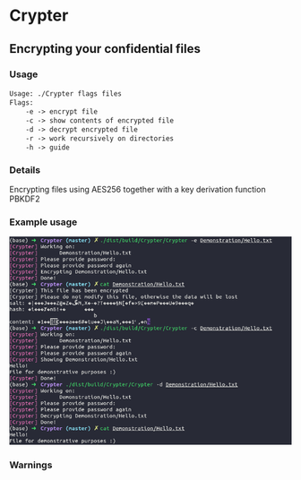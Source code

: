 # Crypter
## Encrypting your confidential files
### Usage
```
Usage: ./Crypter flags files
Flags: 
    -e -> encrypt file
    -c -> show contents of encrypted file
    -d -> decrypt encrypted file
    -r -> work recursively on directories
    -h -> guide
```
### Details
Encrypting files using AES256 together with a key derivation function PBKDF2
### Example usage
![Example usage](Demonstration/Example.png)
### Warnings
